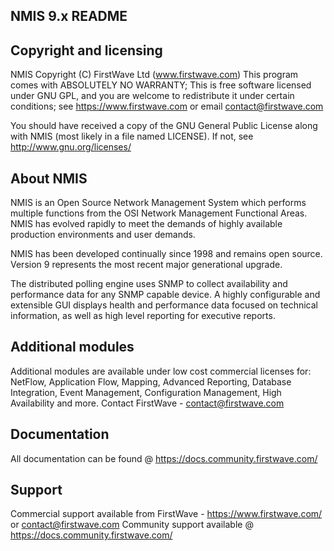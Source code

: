 NMIS 9.x README
---------------

## Copyright and licensing
NMIS Copyright (C) FirstWave Ltd (www.firstwave.com)
This program comes with ABSOLUTELY NO WARRANTY;
This is free software licensed under GNU GPL, and you are welcome to
redistribute it under certain conditions; see https://www.firstwave.com
or email contact@firstwave.com

You should have received a copy of the GNU General Public License
along with NMIS (most likely in a file named LICENSE).
If not, see <http://www.gnu.org/licenses/>

## About NMIS
NMIS is an Open Source Network Management System which performs multiple
functions from the OSI Network Management Functional Areas. NMIS has evolved
rapidly to meet the demands of highly available production environments and
user demands.

NMIS has been developed continually since 1998 and remains open source.
Version 9 represents the most recent major generational upgrade.

The distributed polling engine uses SNMP to collect availability
and performance data for any SNMP capable device. A highly configurable and
extensible GUI displays health and performance data focused on technical
information, as well as high level reporting for executive reports.

##  Additional modules
Additional modules are available under low cost commercial licenses for:
NetFlow, Application Flow, Mapping, Advanced Reporting,
Database Integration, Event Management, Configuration Management,
High Availability and more.
Contact FirstWave - contact@firstwave.com

## Documentation
All documentation can be found @ https://docs.community.firstwave.com/

## Support
Commercial support available from FirstWave - https://www.firstwave.com/
or contact@firstwave.com
Community support available @ https://docs.community.firstwave.com/
